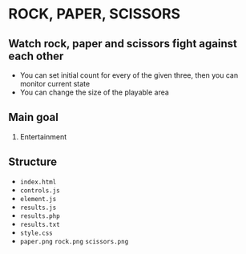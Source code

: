 # ROCK, PAPER, SCISSORS

## Watch rock, paper and scissors fight against each other
- You can set initial count for every of the given three, then you can monitor current state
- You can change the size of the playable area

## Main goal
1. Entertainment

## Structure
- `index.html`
- `controls.js`
- `element.js`
- `results.js`
- `results.php`
- `results.txt`
- `style.css`
- `paper.png` `rock.png` `scissors.png`